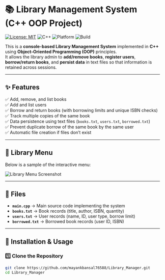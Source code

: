 # 📚 Library Management System (C++ OOP Project)

[![License: MIT](https://img.shields.io/badge/license-MIT-green.svg)](LICENSE) 
![C++](https://img.shields.io/badge/language-C++-blue.svg) 
![Platform](https://img.shields.io/badge/platform-Windows%20|%20Linux-lightgrey.svg) 
![Build](https://img.shields.io/badge/build-passing-brightgreen.svg)

This is a **console-based Library Management System** implemented in **C++** using **Object‑Oriented Programming (OOP)** principles.  
It allows the library admin to **add/remove books**, **register users**, **borrow/return books**, and **persist data** in text files so that information is retained across sessions.

---

## ✨ Features

✅ Add, remove, and list books  
✅ Add and list users  
✅ Borrow and return books (with borrowing limits and unique ISBN checks)  
✅ Track multiple copies of the same book  
✅ Data persistence using text files (`books.txt`, `users.txt`, `borrowed.txt`)  
✅ Prevent duplicate borrow of the same book by the same user  
✅ Automatic file creation if files don’t exist

---

## 📌 Library Menu

Below is a sample of the interactive menu:

![Library Menu Screenshot](8074c98e-369e-4a77-8fc7-0f14ea06d368.png)

---

## 📂 Files

- **`main.cpp`** → Main source code implementing the system  
- **`books.txt`** → Book records (title, author, ISBN, quantity)  
- **`users.txt`** → User records (name, ID, user type, borrow limit)  
- **`borrowed.txt`** → Borrowed book records (user ID, ISBN)

---

## 🚀 Installation & Usage

### 1️⃣ Clone the Repository
```bash
git clone https://github.com/mayankbansal76588/Library_Manager.git
cd Library_Manager
